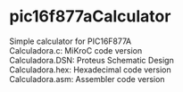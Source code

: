 # pic16f877aCalculator
Simple calculator for PIC16F877A
<br>
Calculadora.c: MiKroC code version
<br>
Calculadora.DSN: Proteus Schematic Design
<br>
Calculadora.hex: Hexadecimal code version
<br>
Calculadora.asm: Assembler code version

